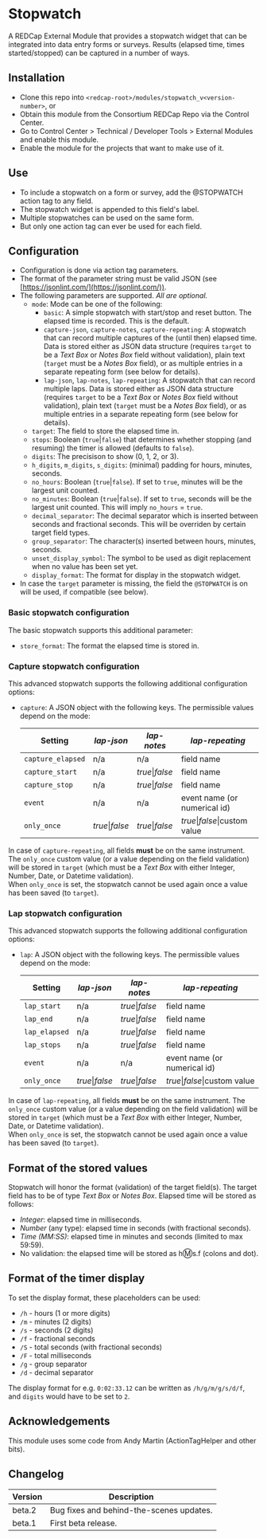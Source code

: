 # Stopwatch

A REDCap External Module that provides a stopwatch widget that can be integrated into data entry forms or surveys. Results (elapsed time, times started/stopped) can be captured in a number of ways.

## Installation

- Clone this repo into `<redcap-root>/modules/stopwatch_v<version-number>`, or
- Obtain this module from the Consortium REDCap Repo via the Control Center.
- Go to Control Center > Technical / Developer Tools > External Modules and enable this module.
- Enable the module for the projects that want to make use of it.

## Use

- To include a stopwatch on a form or survey, add the @STOPWATCH action tag to any field.
- The stopwatch widget is appended to this field's label.
- Multiple stopwatches can be used on the same form.
- But only one action tag can ever be used for each field.

## Configuration

- Configuration is done via action tag parameters.
- The format of the parameter string must be valid JSON (see [https://jsonlint.com/](https://jsonlint.com/)).
- The following parameters are supported. _All are optional._
  - `mode`: Mode can be one of the following:
    - `basic`: A simple stopwatch with start/stop and reset button. The elapsed time is recorded. This is the default.
    - `capture-json`, `capture-notes`, `capture-repeating`: A stopwatch that can record multiple captures of the (until then) elapsed time. Data is stored either as JSON data structure (requires `target` to be a _Text Box_ or _Notes Box_ field without validation), plain text (`target` must be a _Notes Box_ field), or as multiple entries in a separate repeating form (see below for details).
    - `lap-json`, `lap-notes`, `lap-repeating`: A stopwatch that can record multiple laps. Data is stored either as JSON data structure (requires `target` to be a _Text Box_ or _Notes Box_ field without validation), plain text (`target` must be a _Notes Box_ field), or as multiple entries in a separate repeating form (see below for details).
  - `target`: The field to store the elapsed time in.
  - `stops`: Boolean (`true`|`false`) that determines whether stopping (and resuming) the timer is allowed (defaults to `false`).
  - `digits`: The precisison to show (0, 1, 2, or 3).
  - `h_digits`, `m_digits`, `s_digits`: (minimal) padding for hours, minutes, seconds.
  - `no_hours`: Boolean (`true`|`false`). If set to `true`, minutes will be the largest unit counted.
  - `no_minutes`: Boolean (`true`|`false`). If set to `true`, seconds will be the largest unit counted. This will imply `no_hours` = `true`.
  - `decimal_separator`: The decimal separator which is inserted between seconds and fractional seconds. This will be overriden by certain target field types.
  - `group_separator`: The character(s) inserted between hours, minutes, seconds.
  - `unset_display_symbol`: The symbol to be used as digit replacement when no value has been set yet.
  - `display_format`: The format for display in the stopwatch widget.
- In case the `target` parameter is missing, the field the `@STOPWATCH` is on will be used, if compatible (see below).

### Basic stopwatch configuration

The basic stopwatch supports this additional parameter:

- `store_format`: The format the elapsed time is stored in.

### Capture stopwatch configuration

This advanced stopwatch supports the following additional configuration options:

- `capture`: A JSON object with the following keys. The permissible values depend on the mode:

  Setting           | _lap-json_      | _lap-notes_     | _lap-repeating_
  ----------------- | --------------- | --------------- | ------------------
  `capture_elapsed` | n/a             | n/a             | field name
  `capture_start`   | n/a             | _true_\|_false_ | field name
  `capture_stop`    | n/a             | _true_\|_false_ | field name
  `event`           | n/a             | n/a             | event name (or numerical id)
  `only_once`       | _true_\|_false_ | _true_\|_false_ | _true_\|_false_\|custom value

In case of `capture-repeating`, all fields **must** be on the same instrument. The `only_once` custom value (or a value depending on the field validation) will be stored in `target` (which must be a _Text Box_ with either Integer, Number, Date, or Datetime validation).  
When `only_once` is set, the stopwatch cannot be used again once a value has been saved (to `target`).

### Lap stopwatch configuration

This advanced stopwatch supports the following additional configuration options:

- `lap`: A JSON object with the following keys. The permissible values depend on the mode:

  Setting       | _lap-json_      | _lap-notes_     | _lap-repeating_
  ------------- | --------------- | --------------- | ------------------
  `lap_start`   | n/a             | _true_\|_false_ | field name
  `lap_end`     | n/a             | _true_\|_false_ | field name
  `lap_elapsed` | n/a             | _true_\|_false_ | field name
  `lap_stops`   | n/a             | _true_\|_false_ | field name
  `event`       | n/a             | n/a             | event name (or numerical id)
  `only_once`   | _true_\|_false_ | _true_\|_false_ | _true_\|_false_\|custom value

In case of `lap-repeating`, all fields **must** be on the same instrument. The `only_once` custom value (or a value depending on the field validation) will be stored in `target` (which must be a _Text Box_ with either Integer, Number, Date, or Datetime validation).  
When `only_once` is set, the stopwatch cannot be used again once a value has been saved (to `target`).

## Format of the stored values

Stopwatch will honor the format (validation) of the target field(s). The target field has to be of type _Text Box_ or _Notes Box_.
Elapsed time will be stored as follows:

- _Integer_: elapsed time in milliseconds.
- _Number_ (any type): elapsed time in seconds (with fractional seconds).
- _Time (MM:SS)_: elapsed time in minutes and seconds (limited to max 59:59).
- No validation: the elapsed time will be stored as h:m:s.f (colons and dot).

## Format of the timer display

To set the display format, these placeholders can be used:

- `/h` - hours (1 or more digits)
- `/m` - minutes (2 digits)
- `/s` - seconds (2 digits)
- `/f` - fractional seconds
- `/S` - total seconds (with fractional seconds)
- `/F` - total milliseconds
- `/g` - group separator
- `/d` - decimal separator

The display format for e.g. `0:02:33.12` can be written as `/h/g/m/g/s/d/f`, and `digits` would have to be set to `2`. 

## Acknowledgements

This module uses some code from Andy Martin (ActionTagHelper and other bits).

## Changelog

Version | Description
------- | ---------------------
beta.2  | Bug fixes and behind-the-scenes updates.
beta.1  | First beta release.
